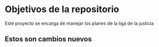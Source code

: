# Objetivos de la repositorio

Este proyecto se encarga de manejar los planes de la liga de la justicia


## Estos son cambios nuevos 